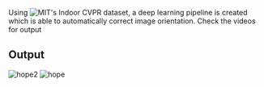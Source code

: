 Using ![MIT's Indoor CVPR dataset](#http://web.mit.edu/torralba/www/indoor.html), a deep learning pipeline is created which is able to automatically correct image orientation.
Check the videos for output

## Output
![hope2](https://user-images.githubusercontent.com/56476887/94584471-4aeafd00-029c-11eb-8397-199a44cfb3ce.gif)
![hope](https://user-images.githubusercontent.com/56476887/94584466-4888a300-029c-11eb-9ad8-69746321527b.gif)
